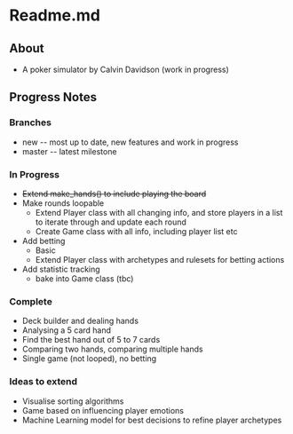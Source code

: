 # Readme.md
## About
* A poker simulator by Calvin Davidson (work in progress)
## Progress Notes
### Branches
* new -- most up to date, new features and work in progress
* master -- latest milestone
### In Progress
* ~~Extend make_hands() to include playing the board~~
* Make rounds loopable
    * Extend Player class with all changing info, and store players in a list to iterate through and update each round
    * Create Game class with all info, including player list etc
* Add betting
    * Basic
    * Extend Player class with archetypes and rulesets for betting actions
* Add statistic tracking
    * bake into Game class (tbc)
### Complete
* Deck builder and dealing hands
* Analysing a 5 card hand
* Find the best hand out of 5 to 7 cards
* Comparing two hands, comparing multiple hands
* Single game (not looped), no betting
### Ideas to extend
* Visualise sorting algorithms
* Game based on influencing player emotions
* Machine Learning model for best decisions to refine player archetypes
